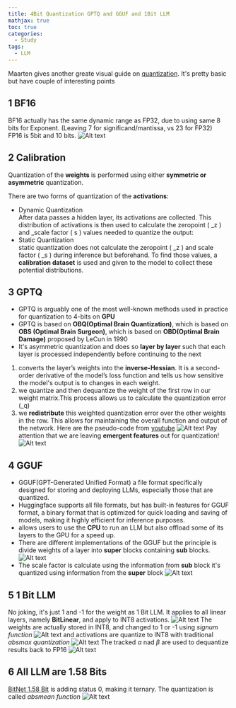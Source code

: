 ```yaml
---
title: 4Bit Quantization GPTQ and GGUF and 1Bit LLM
mathjax: true
toc: true
categories:
  - Study
tags:
  - LLM
---
```


Maarten gives another greate visual guide on [quantization](https://www.maartengrootendorst.com/blog/quantization/). It's pretty basic but have couple of interesting points

## 1 BF16
BF16 actually has the same dynamic range as FP32, due to using same 8 bits for Exponent. (Leaving 7 for significand/mantissa, vs 23 for FP32)   
FP16 is 5bit and 10 bits. 
![Alt text](/assets/images/2025/25-04-21-4bitquant_files/bf16.png)

## 2 Calibration
Quantization of the **weights** is performed using either **symmetric or asymmetric** quantization.

There are two forms of quantization of the **activations**:
- Dynamic Quantization  
After data passes a hidden layer, its activations are collected. This distribution of activations is then used to calculate the zeropoint ( _z ) and _scale factor ( s ) values needed to quantize the output:
- Static Quantization  
static quantization does not calculate the zeropoint ( _z ) and scale factor ( _s ) during inference but beforehand.
To find those values, a **calibration dataset** is used and given to the model to collect these potential distributions.

## 3 GPTQ
- GPTQ is arguably one of the most well-known methods used in practice for quantization to 4-bits on **GPU**
- GPTQ is based on **OBQ(Optimal Brain Quantization)**, which is based on **OBS (Optimal Brain Surgeon)**, which is based on **OBD(Optimal Brain Damage)** proposed by LeCun in 1990
- It's asymmetric quantization and does so **layer by layer** such that each layer is processed independently before continuing to the next
1. converts the layer’s weights into the **inverse-Hessian**. It is a second-order derivative of the model’s loss function and tells us how sensitive the model's output is to changes in each weight. 
2. we quantize and then dequantize the weight of the first row in our weight matrix.This process allows us to calculate the quantization error (_q) 
3. we **redistribute** this weighted quantization error over the other weights in the row. This allows for maintaining the overall function and output of the network.
Here are the pseudo-code from [youtube](https://www.youtube.com/watch?v=mii-xFaPCrA)
![Alt text](/assets/images/2025/25-04-21-4bitquant_files/gptq.png)
Pay attention that we are leaving **emergent features** out for quantization!
![Alt text](/assets/images/2025/25-04-21-4bitquant_files/emergent.png)

## 4 GGUF
- GGUF(GPT-Generated Unified Format) a file format specifically designed for storing and deploying LLMs, especially those that are quantized. 
- Huggingface supports all file formats, but has built-in features for GGUF format, a binary format that is optimized for quick loading and saving of models, making it highly efficient for inference purposes.  
- allows users to use the **CPU** to run an LLM but also offload some of its layers to the GPU for a speed up.
- There are different implementations of the GGUF but the principle is divide weights of a layer into **super** blocks containing **sub** blocks.
![Alt text](/assets/images/2025/25-04-21-4bitquant_files/supersub.png)
- The scale factor is calculate using the information from **sub** block it's quantized using information from the **super** block
![Alt text](/assets/images/2025/25-04-21-4bitquant_files/gguf.png)


## 5 1 Bit LLM 
No joking, it's just 1 and -1 for the weight as 1 Bit LLM. It applies to all linear layers, namely **BitLinear**, and apply to INT8 activations.
![Alt text](/assets/images/2025/25-04-21-4bitquant_files/1bit.png)
The weights are actually stored in INT8, and changed to 1 or -1 using *signum function*
![Alt text](/assets/images/2025/25-04-21-4bitquant_files/1bitweight.png)
and activations are quantize to INT8 with traditional *absmax quantization*
![Alt text](/assets/images/2025/25-04-21-4bitquant_files/1bitact.png)
The tracked $\alpha$ nad $\beta$ are used to dequantize results back to FP16
![Alt text](/assets/images/2025/25-04-21-4bitquant_files/1bitdeq.png)

## 6 All LLM are 1.58 Bits
[BitNet 1.58 Bit](https://arxiv.org/pdf/2402.17764) is adding status 0, making it ternary. The quantization is called *absmean function*
![Alt text](/assets/images/2025/25-04-21-4bitquant_files/1.58bit.png)



